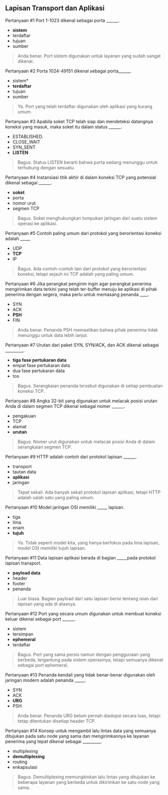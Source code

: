 ## Lapisan Transport dan Aplikasi

Pertanyaan #1
Port 1-1023 dikenal sebagai porta ______.

* **sistem**
* terdaftar
* tujuan
* sumber

> Anda benar. Port sistem digunakan untuk layanan yang sudah sangat dikenal.


Pertanyaan #2
Porta 1024-49151 dikenal sebagai porta______.

* sistem*
* **terdaftar**
* tujuan
* sumber

> Ya. Port yang telah terdaftar digunakan oleh aplikasi yang kurang umum.


Pertanyaan #3
Apabila soket TCP telah siap dan mendeteksi datangnya koneksi yang masuk, maka soket itu dalam status ______.

* ESTABLISHED.
* CLOSE_WAIT
* SYN_SENT
* **LISTEN**

> Bagus. Status LISTEN berarti bahwa porta sedang menunggu untuk terhubung dengan sesuatu.

Pertanyaan #4
Instansiasi titik akhir di dalam koneksi TCP yang potensial dikenal sebagai ______.

* **soket**
* porta
* nomor urut
* segmen TCP

> Bagus. Soket menghubungkan tumpukan jaringan dari suatu sistem operasi ke aplikasi.

Pertanyaan #5
Contoh paling umum dari protokol yang berorientasi koneksi adalah _____

* UDP
* **TCP**
* IP

> Bagus. Ada contoh-contoh lain dari protokol yang berorientasi koneksi, tetapi sejauh ini TCP adalah yang paling umum.

Pertanyaan #6
Jika perangkat pengirim ingin agar perangkat penerima mengirimkan data terkini yang telah ter-buffer menuju ke aplikasi di pihak penerima dengan segera, maka perlu untuk memasang penanda ____.

* SYN
* ACK
* **PSH**
* FIN

> Anda benar. Penanda PSH memastikan bahwa pihak penerima tidak menunggu untuk data lebih lanjut.

Pertanyaan #7
Urutan dari paket SYN, SYN/ACK, dan ACK dikenal sebagai _________.

* **tiga fase pertukaran data**
* empat fase pertukaran data
* dua fase pertukaran data
* tos

> Bagus. Serangkaian penanda tersebut digunakan di setiap pembuatan koneksi TCP.

Pertanyaan #8
Angka 32-bit yang digunakan untuk melacak posisi urutan Anda di dalam segmen TCP dikenal sebagai nomer ______.

* pengakuan
* TCP
* alamat
* **urutan**

> Bagus. Nomer urut digunakan untuk melacak posisi Anda di dalam serangkaian segmen TCP.


Pertanyaan #9
HTTP adalah contoh dari protokol lapisan ______.

* transport
* tautan data
* **aplikasi**
* jaringan

> Tepat sekali. Ada banyak sekali protokol lapisan aplikasi, tetapi HTTP adalah salah satu yang paling umum.

Pertanyaan #10
Model jaringan OSI memiliki _____ lapisan.

* tiga
* lima
* enam
* **tujuh**

> Ya. Tidak seperti model kita, yang hanya berfokus pada lima lapisan, model OSI memiliki tujuh lapisan.

Pertanyaan #11
Data lapisan aplikasi berada di bagian _____pada protokol lapisan transport.

* **payload data**
* header
* footer
* penanda

> Luar biasa. Bagian payload dari satu lapisan berisi tentang isian dari lapisan yang ada di atasnya.

Pertanyaan #12
Port yang secara umum digunakan untuk membuat koneksi keluar dikenal sebagai port ______.

* sistem
* tersimpan
* **ephemeral**
* terdaftar

> Bagus. Port yang sama persis namun dengan penggunaan yang berbeda, tergantung pada sistem operasinya, tetapi semuanya dikenal sebagai port ephemeral.

Pertanyaan #13
Penanda kendali yang tidak benar-benar digunakan oleh jaringan modern adalah penanda _____.

* SYN
* ACK
* **URG**
* PSH

> Anda benar. Penanda URG belum pernah diadopsi secara luas, tetapi tetap ditentukan disetiap header TCP.


Pertanyaan #14
Konsep untuk mengambil lalu lintas data yang semuanya ditujukan pada satu node yang sama dan mengirimkannya ke layanan penerima yang tepat dikenal sebagai _________.

* multiplexing
* **demultiplexing**
* routing
* enkapsulasi

> Bagus. Demultiplexing memungkinkan lalu lintas yang ditujukan ke beberapa layanan yang berbeda untuk dikirimkan ke satu node yang sama.
